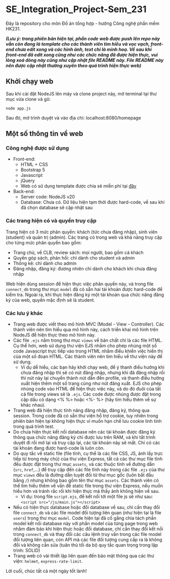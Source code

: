 # SE_Integration_Project-Sem_231
Đây là repository cho môn Đồ án tổng hợp - hướng Công nghệ phần mềm HK231.

***(Lưu ý: trong phiên bản hiện tại, phần code web được push lên repo này vẫn còn đang là template cho các thành viên tìm hiểu và vọc vạch, front-end chưa edit xong và các hình ảnh, text chỉ là minh hoạ. Về sau khi front-end đã edit xong cũng như các chức năng đã được hiện thực, vui lòng xoá dòng này cũng như cập nhật file README này. File README này nên được cập nhật thường xuyên theo quá trình hiện thực web)***

## Khởi chạy web
Sau khi cài đặt NodeJS lên máy và clone project này, mở terminal tại thư mục vừa clone và gõ:
```
node app.js
```
Sau đó, mở trình duyệt và vào địa chỉ: localhost:8080/homepage 

## Một số thông tin về web
### Công nghệ được sử dụng
- Front-end:
    - HTML + CSS
    - Bootstrap 5
    - Javascript
    - jQuery
    - Web có sử dụng template được chia sẻ miễn phí tại [đây](https://themewagon.com/themes/restoran-free-responsive-bootstrap-5-restaurant-website-template/)
- Back-end:
    - Server code: NodeJS v20
    - Database: Chưa có. Dữ liệu hiện tạm thời được hard-code, về sau khi đã chọn database sẽ cập nhật sau
### Các trang hiện có và quyền truy cập
Trang hiện có 3 mức phân quyền: khách (tức chưa đăng nhập), sinh viên (student) và quản trị (admin). Các trang có trong web và khả năng truy cập cho từng mức phân quyền bao gồm:
- Trang chủ, về CLB, review sách: mọi người, bao gồm cả khách
- Quyên góp sách, phản hồi: chỉ dành cho student và admin
- Thống kê: chỉ dành cho admin
- Đăng nhập, đăng ký: đương nhiên chỉ dành cho khách khi chưa đăng nhập

Web hiện dùng session để hiện thực việc phân quyền này, và trong file `connect_db` trong thư mục `model` đã có sẵn hai tài khoản được hard-code để kiểm tra.
Ngoài ra, khi thực hiện đăng ký một tài khoản qua chức năng đăng ký của web, quyền mặc định sẽ là student.
### Các lưu ý khác
- Trang web được viết theo mô hình MVC (Model - View - Controller). Các thành viên nên tìm hiểu qua mô hình này, cách triển khai mô hình trên NodeJS để hiện thực theo mô hình này.
- Các file `.ejs` nằm trong thư mục `views` về bản chất chỉ là các file HTML. Cụ thể hơn, web sử dụng thư viện EJS nhằm cho phép nhúng một số code Javascript trực tiếp vào trong HTML nhằm điều khiển việc hiển thị của một số đoạn HTML. Các thành viên nên tìm hiểu về thư viện này để sử dụng. 
    - Ví dụ dễ hiểu, các bạn hãy khởi chạy web, để ý thanh điều hướng khi chưa đăng nhập thì sẽ có nút đăng nhập, nhưng khi đã đăng nhập rồi thì nút này lại chuyển thành nút dẫn đến profile, và thanh điều hướng xuất hiện thêm một số trang cũng như nút đăng xuất. EJS cho phép nhúng code vào HTML để hiện thực việc này, và do đó đuôi của tất cả file trong views sẽ là `.ejs`. Các code được nhúng được đặt trong cặp dấu có dạng <% %> hoặc <%- %> (hãy tìm hiểu thêm về sự khác nhau).
- Trang web đã hiện thực tính năng đăng nhập, đăng ký, thông qua session. Trong code đã có sẵn thư viện hỗ trợ cookie, tuy nhiên trong phiên bản hiện tại không hiện thực vì muốn hạn chế lưu cookie linh tinh trong quá trình test.
- Do chưa hiện thực kết nối database nên các tài khoản được đăng ký thông qua chức năng đăng ký chỉ được lưu trên RAM, và khi tắt trình duyệt đi rồi mở lại và truy cập lại, các tài khoản này sẽ mất. Chỉ có các tài khoản đang được hard-code là luôn còn.
- Do quy tắc về static file (file tĩnh, cụ thể là các file CSS, JS, ảnh lấy trực tiếp từ trong máy chủ) của thư viện Express, tất cả các thư mục file tĩnh đều được đặt trong thư mục `assets`, và các thuộc tính về đường dẫn (`src`, `href`,...) để truy cập đến các file tĩnh này trong các file `.ejs` của thư mục `views` đều là đường dẫn tuyệt đối từ thư mục gốc (luôn bắt đầu bằng `/`) nhưng không bao gồm tên thư mục `assets`. Các thành viên có thể tìm hiểu thêm về vần đề static file trong thư viện Express, nếu muốn hiểu hơn và tránh rắc rối khi hiện thực mà thấy ảnh không hiện về sau.
    - Ví dụ: trong file `script.ejs`, để kết nối tới một file js sẽ như sau: `<script src="/js/main.js"></script>`
- Nếu có hiện thực database hoặc đổi database về sau, chỉ cần thay đổi file `connect_db` và các file model đối tượng liên quan (như hiện tại là file `users`) trong thư mục `model`. Code hiện tại đã cố gắng chia tách phần model kết nối database này với phần model của từng page trong web nhằm đảm bảo khi hiện thực hoặc đổi database, chỉ cần thay đổi kết nối trong `connect_db` và thay đổi các câu lệnh truy vấn trong các file model đối tượng liên quan, còn API mà các file đối tượng cung cấp ra là không đổi và không cần sửa (tuân thủ tối da bộ quy tắc quan trọng trong lập trình: SOLID)
- Trang web có vài thiết lập liên quan đến bảo mật thông qua các thư viện: `helmet`, `express-rate-limit`.

Lời cuối, chúc tất cả một ngày tốt lành!
